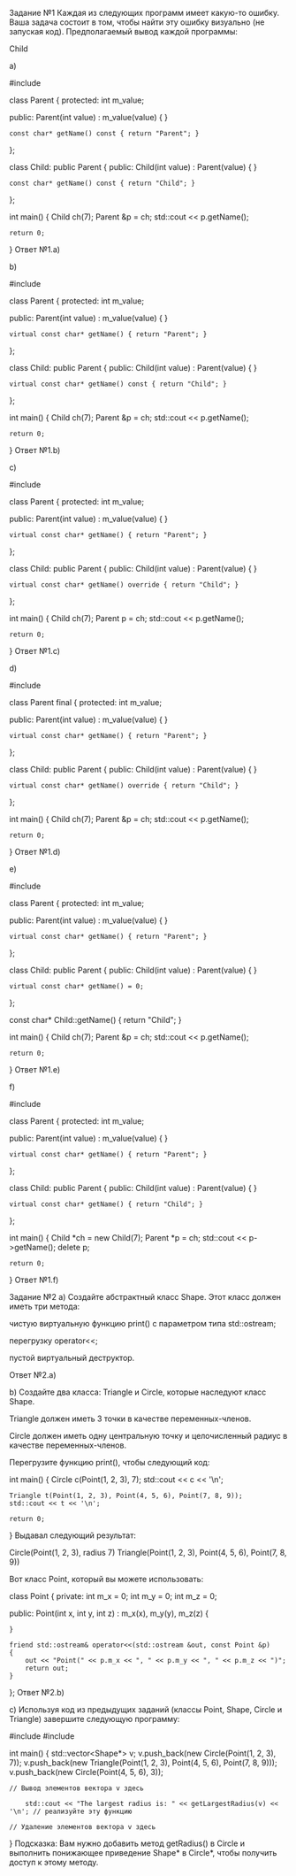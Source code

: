 Задание №1
Каждая из следующих программ имеет какую-то ошибку. Ваша задача состоит в том, чтобы найти эту ошибку визуально (не запуская код). Предполагаемый вывод каждой программы:

Child

a)

#include <iostream>
 
class Parent
{
protected:
	int m_value;
 
public:
	Parent(int value)
		: m_value(value)
	{
	}
 
	const char* getName() const { return "Parent"; }
};
 
class Child: public Parent
{
public:
	Child(int value)
		: Parent(value)
	{
	}
 
	const char* getName() const { return "Child"; }
};
 
int main()
{
	Child ch(7);
	Parent &p = ch;
	std::cout << p.getName();
 
	return 0;
}
Ответ №1.a)

b)

#include <iostream>
 
class Parent
{
protected:
	int m_value;
 
public:
	Parent(int value)
		: m_value(value)
	{
	}
 
	virtual const char* getName() { return "Parent"; }
};
 
class Child: public Parent
{
public:
	Child(int value)
		: Parent(value)
	{
	}
 
	virtual const char* getName() const { return "Child"; }
};
 
int main()
{
	Child ch(7);
	Parent &p = ch;
	std::cout << p.getName();
 
	return 0;
}
Ответ №1.b)

c)

#include <iostream>
 
class Parent
{
protected:
	int m_value;
 
public:
	Parent(int value)
		: m_value(value)
	{
	}
 
	virtual const char* getName() { return "Parent"; }
};
 
class Child: public Parent
{
public:
	Child(int value)
		: Parent(value)
	{
	}
 
	virtual const char* getName() override { return "Child"; }
};
 
int main()
{
	Child ch(7);
	Parent p = ch;
	std::cout << p.getName();
 
	return 0;
}
Ответ №1.c)

d)

#include <iostream>
 
class Parent final
{
protected:
	int m_value;
 
public:
	Parent(int value)
		: m_value(value)
	{
	}
 
	virtual const char* getName() { return "Parent"; }
};
 
class Child: public Parent
{
public:
	Child(int value)
		: Parent(value)
	{
	}
 
	virtual const char* getName() override { return "Child"; }
};
 
int main()
{
	Child ch(7);
	Parent &p = ch;
	std::cout << p.getName();
 
	return 0;
}
Ответ №1.d)

e)

#include <iostream>
 
class Parent
{
protected:
	int m_value;
 
public:
	Parent(int value)
		: m_value(value)
	{
	}
 
	virtual const char* getName() { return "Parent"; }
};
 
class Child: public Parent
{
public:
	Child(int value)
		: Parent(value)
	{
	}
 
	virtual const char* getName() = 0;
};
 
const char* Child::getName()
{
    return "Child";
}
 
int main()
{
	Child ch(7);
	Parent &p = ch;
	std::cout << p.getName();
 
	return 0;
}
Ответ №1.e)

f)

#include <iostream>
 
class Parent
{
protected:
	int m_value;
 
public:
	Parent(int value)
		: m_value(value)
	{
	}
 
	virtual const char* getName() { return "Parent"; }
};
 
class Child: public Parent
{
public:
	Child(int value)
		: Parent(value)
	{
	}
 
	virtual const char* getName() { return "Child"; }
};
 
int main()
{
	Child *ch = new Child(7);
	Parent *p = ch;
	std::cout << p->getName();
	delete p;
 
	return 0;
}
Ответ №1.f)


Задание №2
a) Создайте абстрактный класс Shape. Этот класс должен иметь три метода:

   чистую виртуальную функцию print() с параметром типа std::ostream;

   перегрузку operator<<;

   пустой виртуальный деструктор.

Ответ №2.a)

b) Создайте два класса: Triangle и Circle, которые наследуют класс Shape.

   Triangle должен иметь 3 точки в качестве переменных-членов.


   Circle должен иметь одну центральную точку и целочисленный радиус в качестве переменных-членов.

Перегрузите функцию print(), чтобы следующий код:

int main()
{
    Circle c(Point(1, 2, 3), 7);
    std::cout << c << '\n';
 
    Triangle t(Point(1, 2, 3), Point(4, 5, 6), Point(7, 8, 9));
    std::cout << t << '\n';
 
    return 0;
}
Выдавал следующий результат:

Circle(Point(1, 2, 3), radius 7)
Triangle(Point(1, 2, 3), Point(4, 5, 6), Point(7, 8, 9))

Вот класс Point, который вы можете использовать:

class Point
{
private:
	int m_x = 0;
	int m_y = 0;
	int m_z = 0;
 
public:
	Point(int x, int y, int z)
		: m_x(x), m_y(y), m_z(z)
	{
 
	}
 
	friend std::ostream& operator<<(std::ostream &out, const Point &p)
	{
		out << "Point(" << p.m_x << ", " << p.m_y << ", " << p.m_z << ")";
		return out;
	}
};
Ответ №2.b)

c) Используя код из предыдущих заданий (классы Point, Shape, Circle и Triangle) завершите следующую программу:

#include <iostream> 
#include <vector>
 
int main()
{
	std::vector<Shape*> v;
	v.push_back(new Circle(Point(1, 2, 3), 7));
	v.push_back(new Triangle(Point(1, 2, 3), Point(4, 5, 6), Point(7, 8, 9)));
	v.push_back(new Circle(Point(4, 5, 6), 3));
 
	// Вывод элементов вектора v здесь
 
       	std::cout << "The largest radius is: " << getLargestRadius(v) << '\n'; // реализуйте эту функцию
 
	// Удаление элементов вектора v здесь
}
Подсказка: Вам нужно добавить метод getRadius() в Circle и выполнить понижающее приведение Shape* в Circle*, чтобы получить доступ к этому методу.
